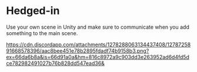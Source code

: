 # Hedged-in

Use your own scene in Unity and make sure to communicate when you add something to the main scene.

https://cdn.discordapp.com/attachments/1278288063134437408/1278725891668578396/aac8bee451e78b2895fdadf74b9158b3.png?ex=66da6b8a&is=66d91a0a&hm=816c8972a9c903dd3e263952ad6d4fd5dce782982491027b76b828dd547ead36&
